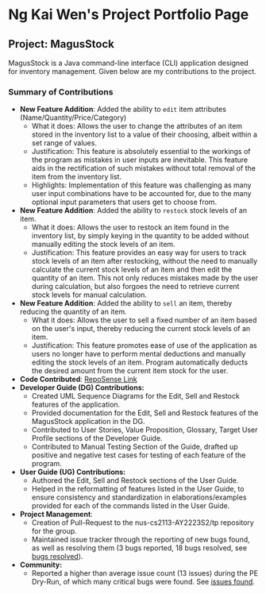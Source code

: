 # Ng Kai Wen's Project Portfolio Page

## Project: MagusStock
MagusStock is a Java command-line interface (CLI) application designed for inventory management.
Given below are my contributions to the project.

### Summary of Contributions
* **New Feature Addition**: Added the ability to `edit` item attributes (Name/Quantity/Price/Category)
  * What it does: Allows the user to change the attributes of an item stored in the inventory list to a value of
  their choosing, albeit within a set range of values.
  * Justification: This feature is absolutely essential to the workings of the program as mistakes in user inputs
  are inevitable. This feature aids in the rectification of such mistakes without total removal of the item from
  the inventory list.
  * Highlights: Implementation of this feature was challenging as many user input combinations have to be accounted
  for, due to the many optional input parameters that users get to choose from.
*  **New Feature Addition**: Added the ability to `restock` stock levels of an item.
    * What it does: Allows the user to restock an item found in the inventory list, by simply keying in the quantity to
    be added without manually editing the stock levels of an item.
    * Justification: This feature provides an easy way for users to track stock levels of an item after restocking,
    without the need to manually calculate the current stock levels of an item and then edit the quantity of an item.
    This not only reduces mistakes made by the user during calculation, but also forgoes the need to retrieve current
    stock levels for manual calculation.
* **New Feature Addition**: Added the ability to `sell` an item, thereby reducing the quantity of an item.
  * What it does: Allows the user to sell a fixed number of an item based on the user's input, thereby reducing
  the current stock levels of an item.
  * Justification: This feature promotes ease of use of the application as users no longer have to perform mental
  deductions and manually editing the stock levels of an item. Program automatically deducts the desired amount from
  the current item stock for the user.
* **Code Contributed**: [RepoSense Link](https://nus-cs2113-ay2223s2.github.io/tp-dashboard/?search=ngkaiwen123&breakdown=true)
* **Developer Guide (DG) Contributions:**
  * Created UML Sequence Diagrams for the Edit, Sell and Restock features of the application.
  * Provided documentation for the Edit, Sell and Restock features of the MagusStock application in the DG.
  * Contributed to User Stories, Value Proposition, Glossary, Target User Profile sections of the Developer Guide.
  * Contributed to Manual Testing Section of the Guide, drafted up positive and negative test cases for testing of
    each feature of the program.
* **User Guide (UG) Contributions:**
  * Authored the Edit, Sell and Restock sections of the User Guide. 
  * Helped in the reformatting of features listed in the User Guide, to ensure consistency and standardization in
  elaborations/examples provided for each of the commands listed in the User Guide.
* **Project Management**:
  * Creation of Pull-Request to the nus-cs2113-AY2223S2/tp repository for the group.
  * Maintained issue tracker through the reporting of new bugs found, as well as resolving them (3 bugs reported, 
  18 bugs resolved, see [bugs resolved](https://github.com/AY2223S2-CS2113-W12-3/tp/issues?q=is%3Aissue+is%3Aclosed+assignee%3Angkaiwen123)).
* **Community:**
  * Reported a higher than average issue count (13 issues) during the PE Dry-Run, of which many critical bugs were
  found. See [issues found](https://github.com/ngkaiwen123/ped/issues).